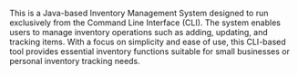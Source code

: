 This is a Java-based Inventory Management System designed to run exclusively from the Command Line Interface (CLI). The system enables users to manage inventory operations such as adding, updating, and tracking items. With a focus on simplicity and ease of use, this CLI-based tool provides essential inventory functions suitable for small businesses or personal inventory tracking needs.
